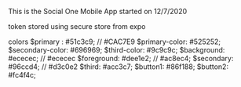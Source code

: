 This is the Social One Mobile App started on 12/7/2020

token stored using secure store from expo


colors 
$primary : #51c3c9;
// #CAC7E9
$primary-color: #525252;
$secondary-color: #696969;
$third-color: #9c9c9c;
$background: #ececec;
// #ececec
$foreground: #dee1e2;
// #ac8ec4;
$secondary: #96ccd4;
// #d3c0e2
$third: #acc3c7;
$button1: #86f188;
$button2: #fc4f4c;